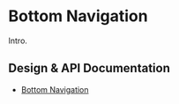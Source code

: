 <!--docs:
title: "Bottom Navigation"
layout: detail
section: components
iconId: bottom_navigation
path: /bottom-navigation/
-->

# Bottom Navigation

Intro.

## Design & API Documentation

<ul class="icon-list">
  <li class="icon-list-item icon-list-item--spec">
    <a href="https://material.io/guidelines/components/bottom-navigation.html">Bottom Navigation</a>
  </li>
</ul>

